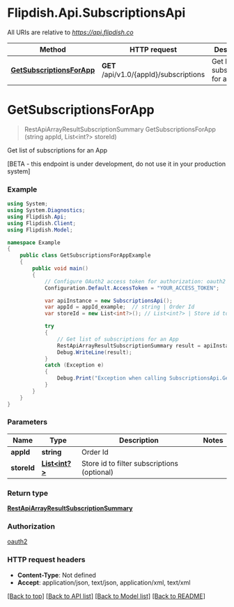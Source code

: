 # Flipdish.Api.SubscriptionsApi

All URIs are relative to *https://api.flipdish.co*

Method | HTTP request | Description
------------- | ------------- | -------------
[**GetSubscriptionsForApp**](SubscriptionsApi.md#getsubscriptionsforapp) | **GET** /api/v1.0/{appId}/subscriptions | Get list of subscriptions for an App


<a name="getsubscriptionsforapp"></a>
# **GetSubscriptionsForApp**
> RestApiArrayResultSubscriptionSummary GetSubscriptionsForApp (string appId, List<int?> storeId)

Get list of subscriptions for an App

[BETA - this endpoint is under development, do not use it in your production system]

### Example
```csharp
using System;
using System.Diagnostics;
using Flipdish.Api;
using Flipdish.Client;
using Flipdish.Model;

namespace Example
{
    public class GetSubscriptionsForAppExample
    {
        public void main()
        {
            // Configure OAuth2 access token for authorization: oauth2
            Configuration.Default.AccessToken = "YOUR_ACCESS_TOKEN";

            var apiInstance = new SubscriptionsApi();
            var appId = appId_example;  // string | Order Id
            var storeId = new List<int?>(); // List<int?> | Store id to filter subscriptions (optional)

            try
            {
                // Get list of subscriptions for an App
                RestApiArrayResultSubscriptionSummary result = apiInstance.GetSubscriptionsForApp(appId, storeId);
                Debug.WriteLine(result);
            }
            catch (Exception e)
            {
                Debug.Print("Exception when calling SubscriptionsApi.GetSubscriptionsForApp: " + e.Message );
            }
        }
    }
}
```

### Parameters

Name | Type | Description  | Notes
------------- | ------------- | ------------- | -------------
 **appId** | **string**| Order Id | 
 **storeId** | [**List&lt;int?&gt;**](int?.md)| Store id to filter subscriptions (optional) | 

### Return type

[**RestApiArrayResultSubscriptionSummary**](RestApiArrayResultSubscriptionSummary.md)

### Authorization

[oauth2](../README.md#oauth2)

### HTTP request headers

 - **Content-Type**: Not defined
 - **Accept**: application/json, text/json, application/xml, text/xml

[[Back to top]](#) [[Back to API list]](../README.md#documentation-for-api-endpoints) [[Back to Model list]](../README.md#documentation-for-models) [[Back to README]](../README.md)

